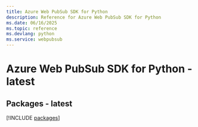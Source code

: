 ```yaml
---
title: Azure Web PubSub SDK for Python
description: Reference for Azure Web PubSub SDK for Python
ms.date: 06/16/2025
ms.topic: reference
ms.devlang: python
ms.service: webpubsub
---
```

# Azure Web PubSub SDK for Python - latest
## Packages - latest
[!INCLUDE [packages](web-pubsub-index.md)]